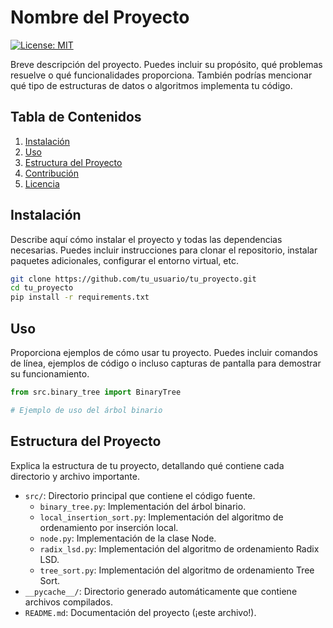 # Nombre del Proyecto

[![License: MIT](https://img.shields.io/badge/License-MIT-yellow.svg)](https://opensource.org/licenses/MIT)

Breve descripción del proyecto. Puedes incluir su propósito, qué problemas resuelve o qué funcionalidades proporciona. También podrías mencionar qué tipo de estructuras de datos o algoritmos implementa tu código.

## Tabla de Contenidos

1. [Instalación](#instalación)
2. [Uso](#uso)
3. [Estructura del Proyecto](#estructura-del-proyecto)
4. [Contribución](#contribución)
5. [Licencia](#licencia)

## Instalación

Describe aquí cómo instalar el proyecto y todas las dependencias necesarias. Puedes incluir instrucciones para clonar el repositorio, instalar paquetes adicionales, configurar el entorno virtual, etc.

```bash
git clone https://github.com/tu_usuario/tu_proyecto.git
cd tu_proyecto
pip install -r requirements.txt
```

## Uso

Proporciona ejemplos de cómo usar tu proyecto. Puedes incluir comandos de línea, ejemplos de código o incluso capturas de pantalla para demostrar su funcionamiento.

```python
from src.binary_tree import BinaryTree

# Ejemplo de uso del árbol binario
```

## Estructura del Proyecto

Explica la estructura de tu proyecto, detallando qué contiene cada directorio y archivo importante.

- `src/`: Directorio principal que contiene el código fuente.
  - `binary_tree.py`: Implementación del árbol binario.
  - `local_insertion_sort.py`: Implementación del algoritmo de ordenamiento por inserción local.
  - `node.py`: Implementación de la clase Node.
  - `radix_lsd.py`: Implementación del algoritmo de ordenamiento Radix LSD.
  - `tree_sort.py`: Implementación del algoritmo de ordenamiento Tree Sort.
- `__pycache__/`: Directorio generado automáticamente que contiene archivos compilados.
- `README.md`: Documentación del proyecto (¡este archivo!).

